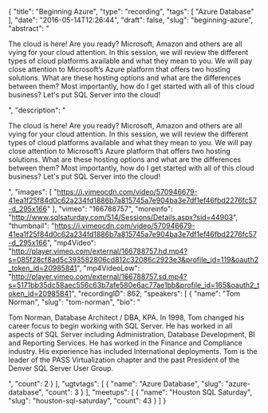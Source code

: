 {
  "title": "Beginning Azure",
  "type": "recording",
  "tags": [
    "Azure Database"
  ],
  "date": "2016-05-14T12:26:44",
  "draft": false,
  "slug": "beginning-azure",
  "abstract": "<p>The cloud is here! Are you ready?  Microsoft, Amazon and others are all vying for your cloud attention.  In this session, we will review the different types of cloud platforms available and what they mean to you.  We will pay close attention to Microsoft’s Azure platform that offers two hosting solutions.  What are these hosting options and what are the differences between them?  Most importantly, how do I get started with all of this cloud business?  Let's put SQL Server into the cloud!</p>",
  "description": "<p>The cloud is here! Are you ready?  Microsoft, Amazon and others are all vying for your cloud attention.  In this session, we will review the different types of cloud platforms available and what they mean to you.  We will pay close attention to Microsoft’s Azure platform that offers two hosting solutions.  What are these hosting options and what are the differences between them?  Most importantly, how do I get started with all of this cloud business?  Let's put SQL Server into the cloud!</p>",
  "images": [
    "https://i.vimeocdn.com/video/570946679-41ea1f25f84d0c62a234fd1886b7a815745a7e904ba3e7df1ef46fbd2276fc57-d_295x166"
  ],
  "vimeo": "166788757",
  "moreinfo": "http://www.sqlsaturday.com/514/Sessions/Details.aspx?sid=44903",
  "thumbnail": "https://i.vimeocdn.com/video/570946679-41ea1f25f84d0c62a234fd1886b7a815745a7e904ba3e7df1ef46fbd2276fc57-d_295x166",
  "mp4Video": "http://player.vimeo.com/external/166788757.hd.mp4?s=085f28cf8ad5c393582806cd812c32086c2923e3&profile_id=119&oauth2_token_id=20985841",
  "mp4VideoLow": "http://player.vimeo.com/external/166788757.sd.mp4?s=5171bb35dc58aec556c63b7afe580e6ac77ae1bb&profile_id=165&oauth2_token_id=20985841",
  "recordingID": 862,
  "speakers": [
    {
      "name": "Tom Norman",
      "slug": "tom-norman",
      "bio": "<p>Tom Norman, Database Architect / DBA, KPA. In 1998, Tom changed his career focus to begin working with SQL Server. He has worked in all aspects of SQL Server including Administration, Database Development, BI and Reporting Services. He has worked in the Finance and Compliance industry.  His experience has included International deployments. Tom is the leader of the PASS Virtualization chapter and the past President of the Denver SQL Server User Group.</p>",
      "count": 2
    }
  ],
  "ugtvtags": [
    {
      "name": "Azure Database",
      "slug": "azure-database",
      "count": 3
    }
  ],
  "meetups": [
    {
      "name": "Houston SQL Saturday",
      "slug": "houston-sql-saturday",
      "count": 43
    }
  ]
}